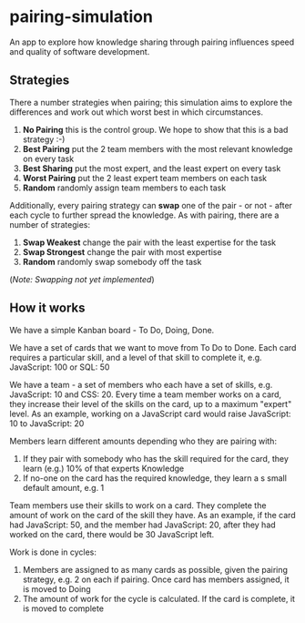 # pairing-simulation

An app to explore how knowledge sharing through pairing influences speed and
quality of software development.

## Strategies

There a number strategies when pairing; this simulation aims to explore the
differences and work out which worst best in which circumstances.

1. **No Pairing** this is the control group. We hope to show that this is a bad strategy :-)
1. **Best Pairing** put the 2 team members with the most relevant knowledge on every task
1. **Best Sharing** put the most expert, and the least expert on every task
1. **Worst Pairing** put the 2 least expert team members on each task
1. **Random** randomly assign team members to each task

Additionally, every pairing strategy can **swap** one of the pair - or not - after
each cycle to further spread the knowledge. As with pairing, there are a number of
strategies:

1. **Swap Weakest** change the pair with the least expertise for the task
1. **Swap Strongest** change the pair with most expertise
1. **Random** randomly swap somebody off the task

(_Note: Swapping not yet implemented_)

## How it works

We have a simple Kanban board - To Do, Doing, Done.

We have a set of cards that we want to move from To Do to Done. Each card requires
a particular skill, and a level of that skill to complete it, e.g. JavaScript: 100
or SQL: 50

We have a team - a set of members who each have a set of skills, e.g. JavaScript: 10
and CSS: 20. Every time a team member works on a card, they increase their level of the
skills on the card, up to a maximum "expert" level. As an example, working on a
JavaScript card would raise JavaScript: 10 to JavaScript: 20

Members learn different amounts depending who they are pairing with:
1. If they pair with somebody who has the skill required for the card, they learn (e.g.) 10% of that experts Knowledge
1. If no-one on the card has the required knowledge, they learn a s small default amount, e.g. 1

Team members use their skills to work on a card. They complete the amount of work
on the card of the skill they have. As an example, if the card had JavaScript: 50,
and the member had JavaScript: 20, after they had worked on the card, there would
be 30 JavaScript left.

Work is done in cycles:
1. Members are assigned to as many cards as possible, given the pairing strategy, e.g. 2 on each if pairing. Once  card has members assigned, it is moved to Doing
1. The amount of work for the cycle is calculated. If the card is complete, it is moved to complete
